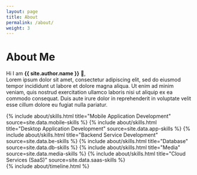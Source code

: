 ```yaml
---
layout: page
title: About
permalink: /about/
weight: 3
---
```


# **About Me**

Hi I am **{{ site.author.name }}** :wave:,<br>
Lorem ipsum dolor sit amet, consectetur adipiscing elit, sed do eiusmod tempor incididunt ut labore et dolore magna aliqua. Ut enim ad minim veniam, quis nostrud exercitation ullamco laboris nisi ut aliquip ex ea commodo consequat. Duis aute irure dolor in reprehenderit in voluptate velit esse cillum dolore eu fugiat nulla pariatur.

<div class="row">
{% include about/skills.html title="Mobile Application Development" source=site.data.mobile-skills %}
{% include about/skills.html title="Desktop Application Development" source=site.data.app-skills %}
{% include about/skills.html title="Backend Service Development" source=site.data.be-skills %}
{% include about/skills.html title="Database" source=site.data.db-skills %}
{% include about/skills.html title="Media" source=site.data.media-skills %}
{% include about/skills.html title="Cloud Services (SaaS)" source=site.data.saas-skills %}
</div>

<div class="row">
{% include about/timeline.html %}
</div>
